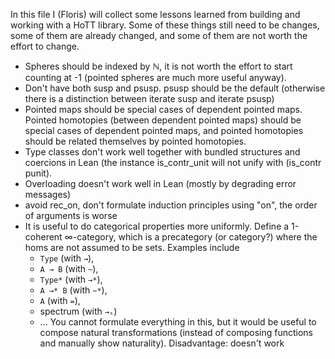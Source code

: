 In this file I (Floris) will collect some lessons learned from building and working with a HoTT library.
Some of these things still need to be changes, some of them are already changed, and some of them are not worth the effort to change.

- Spheres should be indexed by ℕ, it is not worth the effort to start counting at -1 (pointed spheres are much more useful anyway).
- Don't have both susp and psusp. psusp should be the default (otherwise there is a distinction between iterate susp and iterate psusp)
- Pointed maps should be special cases of dependent pointed maps. Pointed homotopies (between dependent pointed maps) should be special cases of dependent pointed maps, and pointed homotopies should be related themselves by pointed homotopies.
- Type classes don't work well together with bundled structures and coercions in Lean (the instance is_contr_unit will not unify with (is_contr punit).
- Overloading doesn't work well in Lean (mostly by degrading error messages)
- avoid rec_on, don't formulate induction principles using "on", the order of arguments is worse
- It is useful to do categorical properties more uniformly. Define a 1-coherent ∞-category, which is a precategory (or category?) where the homs are not assumed to be sets. Examples include
  + `Type` (with `→`),
  + `A → B` (with `~`),
  + `Type*` (with `→*`),
  + `A →* B` (with `~*`),
  + `A` (with `=`),
  + spectrum (with `→ₛ`)
  + ...
  You cannot formulate everything in this, but it would be useful to compose natural transformations (instead of composing functions and manually show naturality).
  Disadvantage: doesn't work
